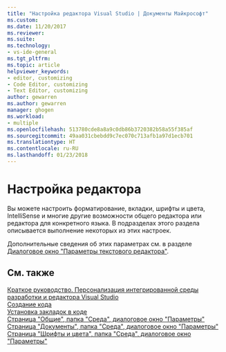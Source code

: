 ```yaml
---
title: "Настройка редактора Visual Studio | Документы Майкрософт"
ms.custom: 
ms.date: 11/20/2017
ms.reviewer: 
ms.suite: 
ms.technology:
- vs-ide-general
ms.tgt_pltfrm: 
ms.topic: article
helpviewer_keywords:
- editor, customizing
- Code Editor, customizing
- Text Editor, customizing
author: gewarren
ms.author: gewarren
manager: ghogen
ms.workload:
- multiple
ms.openlocfilehash: 513780cde8a8a9c0db86b3720382b58a55f385af
ms.sourcegitcommit: 49aa031cbebdd9c7ec070c713afb1a97d1ecb701
ms.translationtype: HT
ms.contentlocale: ru-RU
ms.lasthandoff: 01/23/2018
---
```

# <a name="customizing-the-editor"></a>Настройка редактора

Вы можете настроить форматирование, вкладки, шрифты и цвета, IntelliSense и многие другие возможности общего редактора или редактора для конкретного языка. В подразделах этого раздела описывается выполнение некоторых из этих настроек.

Дополнительные сведения об этих параметрах см. в разделе [Диалоговое окно "Параметры текстового редактора"](../ide/reference/text-editor-options-dialog-box.md).

## <a name="see-also"></a>См. также

[Краткое руководство. Персонализация интегрированной среды разработки и редактора Visual Studio](../ide/quickstart-personalize-the-ide.md)  
[Создание кода](../ide/writing-code-in-the-code-and-text-editor.md)  
[Установка закладок в коде](../ide/setting-bookmarks-in-code.md)  
[Страница "Общие", папка "Среда", диалоговое окно "Параметры"](../ide/reference/general-environment-options-dialog-box.md)  
[Страница "Документы", папка "Среда", диалоговое окно "Параметры"](../ide/reference/documents-environment-options-dialog-box.md)  
[Страница "Шрифты и цвета", папка "Среда", диалоговое окно "Параметры"](../ide/reference/fonts-and-colors-environment-options-dialog-box.md)